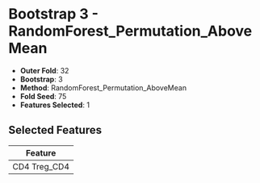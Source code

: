 # Bootstrap 3 - RandomForest_Permutation_AboveMean

- **Outer Fold**: 32
- **Bootstrap**: 3
- **Method**: RandomForest_Permutation_AboveMean
- **Fold Seed**: 75
- **Features Selected**: 1

## Selected Features

| Feature |
|---------|
| CD4 Treg_CD4 |
